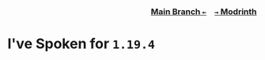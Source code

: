 ### <p align=right>[Main Branch `←`](https://github.com/KrLite/Ive-Spoken)&emsp;[`→` Modrinth](https://modrinth.com/mod/ive-spoken)</p>

# I've Spoken for `1.19.4`
